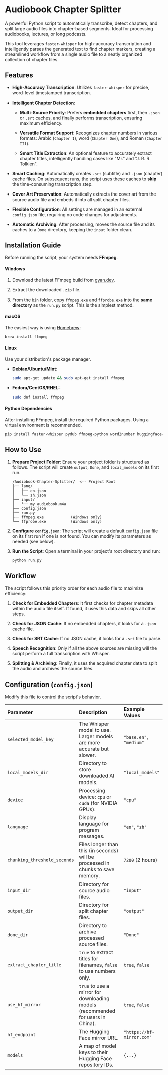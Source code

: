# Audiobook Chapter Splitter

A powerful Python script to automatically transcribe, detect chapters, and split large audio files into chapter-based segments. Ideal for processing audiobooks, lectures, or long podcasts.

This tool leverages `faster-whisper` for high-accuracy transcription and intelligently parses the generated text to find chapter markers, creating a streamlined workflow from a single audio file to a neatly organized collection of chapter files.

## Features

* **High-Accuracy Transcription**: Utilizes `faster-whisper` for precise, word-level timestamped transcription.

* **Intelligent Chapter Detection**:

  * **Multi-Source Priority**: Prefers **embedded chapters** first, then `.json` or `.srt` caches, and finally performs transcription, ensuring maximum efficiency.

  * **Versatile Format Support**: Recognizes chapter numbers in various formats: Arabic (`Chapter 1`), word (`Chapter One`), and Roman (`Chapter III`).

  * **Smart Title Extraction**: An optional feature to accurately extract chapter titles, intelligently handling cases like "Mr." and "J. R. R. Tolkien".

* **Smart Caching**: Automatically creates `.srt` (subtitle) and `.json` (chapter) cache files. On subsequent runs, the script uses these caches to **skip** the time-consuming transcription step.

* **Cover Art Preservation**: Automatically extracts the cover art from the source audio file and embeds it into all split chapter files.

* **Flexible Configuration**: All settings are managed in an external `config.json` file, requiring no code changes for adjustments.

* **Automatic Archiving**: After processing, moves the source file and its caches to a `Done` directory, keeping the `input` folder clean.

## Installation Guide

Before running the script, your system needs **FFmpeg**.

#### Windows

1. Download the latest FFmpeg build from [gyan.dev](https://www.gyan.dev/ffmpeg/builds/).

2. Extract the downloaded `.zip` file.

3. From the `bin` folder, copy `ffmpeg.exe` and `ffprobe.exe` into the **same directory** as the `run.py` script. This is the simplest method.

#### macOS

The easiest way is using [Homebrew](https://brew.sh/):

```bash
brew install ffmpeg
```

#### Linux

Use your distribution's package manager.

* **Debian/Ubuntu/Mint:**

  ```bash
  sudo apt-get update && sudo apt-get install ffmpeg
  ```

* **Fedora/CentOS/RHEL:**

  ```bash
  sudo dnf install ffmpeg
  ```

#### Python Dependencies

After installing FFmpeg, install the required Python packages. Using a virtual environment is recommended.

```bash
pip install faster-whisper pydub ffmpeg-python word2number huggingface-hub
```

## How to Use

1. **Prepare Project Folder**:
   Ensure your project folder is structured as follows. The script will create `output`, `Done`, and `local_models` on its first run.

   ```
   /Audiobook-Chapter-Splitter/  <-- Project Root
   ├── lang/
   │   ├── en.json
   │   └── zh.json
   ├── input/
   │   └── my_audiobook.m4a
   ├── config.json
   ├── run.py
   ├── ffmpeg.exe            (Windows only)
   └── ffprobe.exe           (Windows only)
   ```

2. **Configure `config.json`**:
   The script will create a default `config.json` file on its first run if one is not found. You can modify its parameters as needed (see below).

3. **Run the Script**:
   Open a terminal in your project's root directory and run:

   ```bash
   python run.py
   ```

## Workflow

The script follows this priority order for each audio file to maximize efficiency:

1. **Check for Embedded Chapters**: It first checks for chapter metadata within the audio file itself. If found, it uses this data and skips all other steps.

2. **Check for JSON Cache**: If no embedded chapters, it looks for a `.json` cache file.

3. **Check for SRT Cache**: If no JSON cache, it looks for a `.srt` file to parse.

4. **Speech Recognition**: Only if all the above sources are missing will the script perform a full transcription with Whisper.

5. **Splitting & Archiving**: Finally, it uses the acquired chapter data to split the audio and archives the source files.

## Configuration (`config.json`)

Modify this file to control the script's behavior.

| Parameter | Description | Example Values |
| :--- | :--- | :--- |
| `selected_model_key` | The Whisper model to use. Larger models are more accurate but slower. | `"base.en"`, `"medium"` |
| `local_models_dir` | Directory to store downloaded AI models. | `"local_models"` |
| `device` | Processing device: `cpu` or `cuda` (for NVIDIA GPUs). | `"cpu"` |
| `language` | Display language for program messages. | `"en"`, `"zh"` |
| `chunking_threshold_seconds` | Files longer than this (in seconds) will be processed in chunks to save memory. | `7200` (2 hours) |
| `input_dir` | Directory for source audio files. | `"input"` |
| `output_dir` | Directory for split chapter files. | `"output"` |
| `done_dir` | Directory to archive processed source files. | `"Done"` |
| `extract_chapter_title`| `true` to extract titles for filenames, `false` to use numbers only. | `true`, `false` |
| `use_hf_mirror` | `true` to use a mirror for downloading models (recommended for users in China). | `true`, `false` |
| `hf_endpoint` | The Hugging Face mirror URL. | `"https://hf-mirror.com"` |
| `models` | A map of model keys to their Hugging Face repository IDs. | `{...}` |
